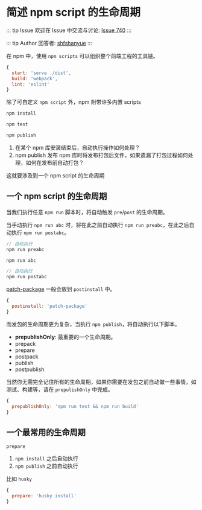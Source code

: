 # 简述 npm script 的生命周期



::: tip Issue 
 欢迎在 Issue 中交流与讨论: [Issue 740](https://github.com/shfshanyue/Daily-Question/issues/740) 
:::

::: tip Author 
回答者: [shfshanyue](https://github.com/shfshanyue) 
:::


在 npm 中，使用 `npm scripts` 可以组织整个前端工程的工具链。

``` js
{
  start: 'serve ./dist',
  build: 'webpack',
  lint: 'eslint'
}
```

除了可自定义 `npm script` 外，npm 附带许多内置 scripts

``` bash
npm install

npm test

npm publish
```

1. 在某个 npm 库安装结束后，自动执行操作如何处理？
1. npm publish 发布 npm 库时将发布打包后文件，如果遗漏了打包过程如何处理，如何在发布前自动打包？

这就要涉及到一个 npm script 的生命周期

## 一个 npm script 的生命周期

当我们执行任意 `npm run` 脚本时，将自动触发 `pre`/`post` 的生命周期。

当手动执行 `npm run abc` 时，将在此之前自动执行 `npm run preabc`，在此之后自动执行 `npm run postabc`。

``` js
// 自动执行
npm run preabc

npm run abc

// 自动执行
npm run postabc
```

[patch-package](https://github.com/ds300/patch-package) 一般会放到 `postinstall` 中。

``` js
{
  postinstall: 'patch-package'
}
```

而发包的生命周期更为复杂，当执行 `npm publish`，将自动执行以下脚本。

+ **prepublishOnly**: 最重要的一个生命周期。
+ prepack
+ prepare
+ postpack
+ publish
+ postpublish

当然你无需完全记住所有的生命周期，如果你需要在发包之前自动做一些事情，如测试、构建等，请在 `prepulishOnly` 中完成。

``` js
{
  prepublishOnly: 'npm run test && npm run build'
}
```

## 一个最常用的生命周期

`prepare`

1. `npm install` 之后自动执行
1. `npm publish` 之前自动执行

比如 `husky`

``` js
{
  prepare: 'husky install'
}
```